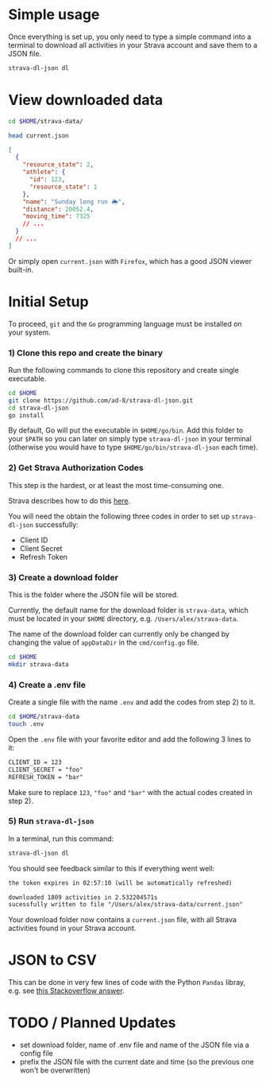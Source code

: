 # Simple usage
Once everything is set up, you only need to type a simple command into a terminal
to download all activities in your Strava account and save them to a JSON file.

```sh
strava-dl-json dl
```

# View downloaded data
```sh
cd $HOME/strava-data/

head current.json
```
```json
[
  {
    "resource_state": 2,
    "athlete": {
      "id": 123,
      "resource_state": 1
    },
    "name": "Sunday long run 🌦",
    "distance": 20052.4,
    "moving_time": 7325
    // ...
  }
  // ...
]
```
Or simply open `current.json` with `Firefox`, which has a good JSON viewer built-in.

# Initial Setup

To proceed, `git` and the `Go` programming language must be installed on your system.

### 1) Clone this repo and create the binary

Run the following commands to clone this repository and create single executable.
```sh
cd $HOME
git clone https://github.com/ad-8/strava-dl-json.git
cd strava-dl-json
go install
```
By default, Go will put the executable in `$HOME/go/bin`. 
Add this folder to your `$PATH` so you can later on simply type `strava-dl-json` in your terminal
(otherwise you would have to type `$HOME/go/bin/strava-dl-json` each time).

### 2) Get Strava Authorization Codes
This step is the hardest, or at least the most time-consuming one.

Strava describes how to do this [here](https://developers.strava.com/docs/getting-started/).

You will need the obtain the following three codes in order to set up `strava-dl-json` successfully:
- Client ID
- Client Secret
- Refresh Token

### 3) Create a download folder
This is the folder where the JSON file will be stored.

Currently, the default name for the download folder is `strava-data`,
which must be located in your `$HOME` directory, e.g. `/Users/alex/strava-data`.

The name of the download folder can currently only be changed by changing
the value of `appDataDir` in the `cmd/config.go` file.

```sh
cd $HOME
mkdir strava-data
```

### 4) Create a .env file
Create a single file with the name `.env` and add the codes from step 2) to it.
```sh
cd $HOME/strava-data
touch .env
```

Open the `.env` file with your favorite editor and add the following 3 lines to it:
```txt
CLIENT_ID = 123
CLIENT_SECRET = "foo"
REFRESH_TOKEN = "bar"
```
Make sure to replace `123`, `"foo"` and `"bar"` with the actual codes created in step 2).


### 5) Run `strava-dl-json`
In a terminal, run this command:
```sh
strava-dl-json dl
```

You should see feedback similar to this if everything went well:
```txt
the token expires in 02:57:10 (will be automatically refreshed)

downloaded 1809 activities in 2.532204571s
sucessfully written to file "/Users/alex/strava-data/current.json"
```

Your download folder now contains a `current.json` file, 
with all Strava activities found in your Strava account. 

# JSON to CSV
This can be done in very few lines of code with the Python `Pandas` libray, e.g. see
[this Stackoverflow answer](https://stackoverflow.com/a/37307324).

# TODO / Planned Updates
- set download folder, name of .env file and name of the JSON file via a config file
- prefix the JSON file with the current date and time (so the previous one won't be overwritten)
